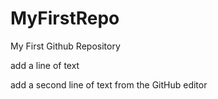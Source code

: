 # MyFirstRepo
My First Github Repository

add a line of text

add a second line of text from the GitHub editor
